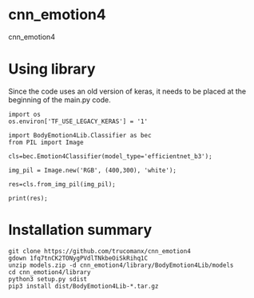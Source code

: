 # cnn_emotion4
cnn_emotion4

# Using library
Since the code uses an old version of keras, it needs to be placed at the beginning of the main.py code.

    import os
    os.environ['TF_USE_LEGACY_KERAS'] = '1'

    import BodyEmotion4Lib.Classifier as bec
    from PIL import Image
    
    cls=bec.Emotion4Classifier(model_type='efficientnet_b3');
    
    img_pil = Image.new('RGB', (400,300), 'white');
    
    res=cls.from_img_pil(img_pil);
    
    print(res);

# Installation summary

    git clone https://github.com/trucomanx/cnn_emotion4
    gdown 1fq7tnCK2TONygPVdlTNkbeOiSkRihq1C
    unzip models.zip -d cnn_emotion4/library/BodyEmotion4Lib/models
    cd cnn_emotion4/library
    python3 setup.py sdist
    pip3 install dist/BodyEmotion4Lib-*.tar.gz
